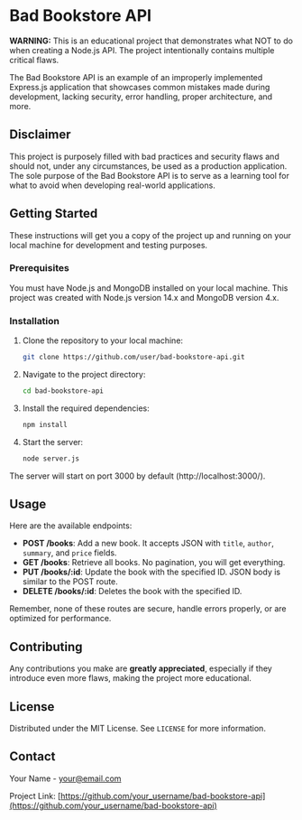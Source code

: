 # Bad Bookstore API

**WARNING:** This is an educational project that demonstrates what NOT to do when creating a Node.js API. The project intentionally contains multiple critical flaws.

The Bad Bookstore API is an example of an improperly implemented Express.js application that showcases common mistakes made during development, lacking security, error handling, proper architecture, and more.

## Disclaimer

This project is purposely filled with bad practices and security flaws and should not, under any circumstances, be used as a production application. The sole purpose of the Bad Bookstore API is to serve as a learning tool for what to avoid when developing real-world applications.


## Getting Started

These instructions will get you a copy of the project up and running on your local machine for development and testing purposes.

### Prerequisites

You must have Node.js and MongoDB installed on your local machine. This project was created with Node.js version 14.x and MongoDB version 4.x.

### Installation

1. Clone the repository to your local machine:
   ```bash
   git clone https://github.com/user/bad-bookstore-api.git
   ```
   
2. Navigate to the project directory:
   ```bash
   cd bad-bookstore-api
   ```

3. Install the required dependencies:
   ```bash
   npm install
   ```

4. Start the server:
   ```bash
   node server.js
   ```

The server will start on port 3000 by default (http://localhost:3000/).

## Usage

Here are the available endpoints:

- **POST /books**: Add a new book. It accepts JSON with `title`, `author`, `summary`, and `price` fields.
- **GET /books**: Retrieve all books. No pagination, you will get everything.
- **PUT /books/:id**: Update the book with the specified ID. JSON body is similar to the POST route.
- **DELETE /books/:id**: Deletes the book with the specified ID.

Remember, none of these routes are secure, handle errors properly, or are optimized for performance.

## Contributing

Any contributions you make are **greatly appreciated**, especially if they introduce even more flaws, making the project more educational.

## License

Distributed under the MIT License. See `LICENSE` for more information.

## Contact

Your Name - your@email.com

Project Link: [https://github.com/your_username/bad-bookstore-api](https://github.com/your_username/bad-bookstore-api)

